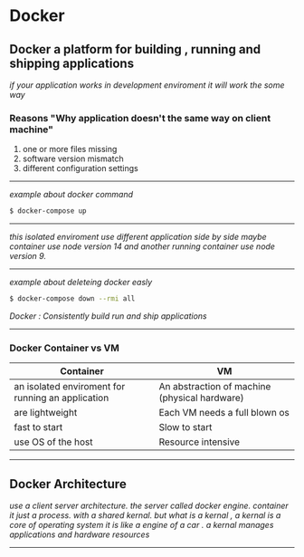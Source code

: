 # Docker
## Docker a platform for building , running and shipping applications 
*if your application works in development enviroment it will work the some way*
### Reasons "Why application doesn't the same way on client machine"
1. one or more files missing
2. software version mismatch 
3. different configuration settings
-----------------------
*example about docker command*
```bash
$ docker-compose up
```
-----------------------

*this isolated enviroment use different application side by side maybe container use node version 14 and another running container use node version 9.*

-----------------------
*example about deleteing docker easly*
```bash
$ docker-compose down --rmi all
```

*Docker : Consistently build run and ship applications* 

---------------------
### Docker Container  vs VM

|Container|VM|
|---------|---|
|an isolated enviroment for running an application| An abstraction of machine (physical hardware)
|are lightweight| Each VM needs a full blown os|
|fast to start|Slow to start
|use OS of the host|Resource intensive|
-------------------
## Docker Architecture 
*use a client server architecture. the server called docker engine. container it just a process. with a shared kernal. but what is a kernal , a kernal is a core of operating system it is like a engine of a car . a kernal manages applications  and hardware resources*

--------------------------------

